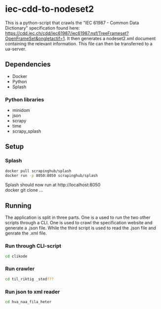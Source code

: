 # iec-cdd-to-nodeset2
This is a python-script that crawls the "IEC 61987 - Common Data Dictionary" specification found here:
https://cdd.iec.ch/cdd/iec61987/iec61987.nsf/TreeFrameset?OpenFrameSet&ongletactif=1. It then generates a nodeset2.xml document containing the relevant information. This file can then be transferred to a ua-server.


## Dependencies
- Docker
- Python
- Splash
### Python libraries
- minidom
- json
- scrapy
- time
- scrapy_splash


## Setup

### Splash 
```bash
docker pull scrapinghub/splash
docker run -p 8050:8050 scrapinghub/splash
```
Splash should now run at http://localhost:8050  
docker
git clone
...

## Running
The application is split in three parts. One is a used to run the two other scripts through a CLI. One is used to crawl the specification website and generate a .json file. While the third script is used to read the .json file and genrate the .xml file. 
### Run through CLI-script
```bash
cd clikode
```

### Run crawler
```bash
cd til_riktig _sted???
```
### Run json to xml reader
```bash
cd hva_naa_fila_heter
```
